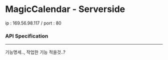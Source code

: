 # MagicCalendar - Serverside

ip : 169.56.98.117 / port : 80



### API Specification
---
기능명세.., 작업한 기능 적을것..?